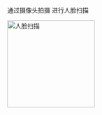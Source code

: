 通过摄像头拍摄 进行人脸扫描

<div>
 <img src="https://github.com/lurongshuang/Camera2/blob/master/421cc42716e755da766b2a923df177f.jpg" width="200" alt="人脸扫描"/>
  <div>
